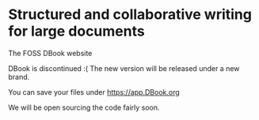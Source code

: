 # Structured and collaborative writing for large documents

The FOSS DBook website 

DBook is discontinued :( The new version will be released under a new brand.

You can save your files under https://app.DBook.org

We will be open sourcing the code fairly soon.
